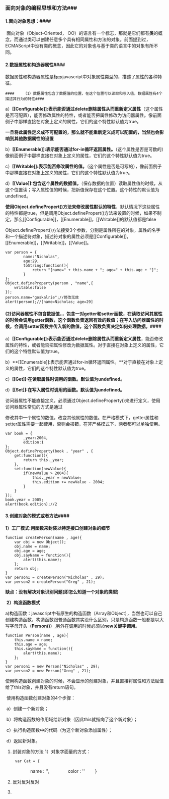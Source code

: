 ### 面向对象的编程思想和方法###

#### 1.面向对象思想：####

​	面向对象（Object-Oriented， OO）的语言有一个标志，那就是它们都有**类**的概念，而通过类可以创建任意多个具有相同属性和方法的对象。前面提到过，ECMAScript中没有类的概念，因此它的对象也与基于类的语言中的对象有所不同。	

#### 2.数据属性和构造器属性####

​	数据属性和构造器属性是标示javascript中对象属性类型的，描述了属性的各种特征。

	#### 	（1）数据属性包含了数据值的位置，在这个位置可以读取和写入值，数据属性有4个描述其行为的特性####

​		    a）**[[Configurable]]:表示能否通过delete删除属性从而重新定义属性**（这个属性是否可配置），能否修改属性的特性，或者能否把属性修改为访问器属性。像前面例子中那样直接在对象上定义的属性，它们的这个特性默认值为true。

**一旦将此属性定义成不可配置的，那么就不能重新定义成可以配置的，当然也会影响到其他数据属性的设置**

​		    b）**[[Enumerable]]:表示能否通过for-in循环返回属性。**（这个属性是否是可数的）像前面例子中那样直接在对象上定义的属性，它们的这个特性默认值为true。

​		    c）**[[Writable]]:表示能否修改属性的值。**（这个属性是否是可写的），像前面例子中那样直接在对象上定义的属性，它们的这个特性默认值为true。

​		    d）**[[Value]]:包含这个属性的数据值。**（保存数据的位置）读取属性值的时候，从这个位置读；写入属性值的时候，把新值保存在这个位置。这个特性的默认值为undefined。

​	**使用Object.definePropert()方法来修改属性默认的特性**，默认情况下这些属性的特性都是true，但是调用Object.definePropert()方法来设置的时候，如果不制定，那么[[Configurable]]，[[Enumerable]]，[[Writable]]的默认值都是false

​	Object.definePropert()方法接受3个参数，分别是属性所在的对象，属性的名字和一个描述符对象，描述符对象的属性必须是[[Configurable]]，[[Enumerable]]，[[Writable]]，[[Value]]。

```
var person = {  
        name:"Nicholas",  
        age:29,  
        toString:function(){  
            return "[name=" + this.name + "; age=" + this.age + "]";  
        }  
};
Object.defineProperty(person , "name",{  
    writable:false  
});  
person.name="goskalrie";//修改无效  
alert(person);//[name=Nicholas; age=29]  
```

#### 	(2)访问器属性不包含数据值，，包含一对getter和setter函数，在读取访问其属性的时候会调用getter函数，这个函数负责返回有效的数值；在写入访问器属性的时候，会调用setter函数并传入新的数值，这个函数负责决定如何处理数据。####

​		  a）**[[Configurable]]:表示能否通过delete删除属性从而重新定义属性**，能否修改属性的特性，或者能否把属性修改为数据属性。对于直接在对象上定义的属性，它们的这个特性默认值为true。

​		b）**[[Enumerable]]:表示能否通过for-in循环返回属性。**对于直接在对象上定义的属性，它们的这个特性默认值为true。

​		c）**[[Get]]:在读取属性时调用的函数。默认值为undefined。**

​		d）**[[Set]]:在写入属性时调用的函数。默认值为undefined。**

​	访问器属性不能直接定义，必须通过Object.defineProperty()来进行定义，使用访问器属性常见的方式是通过

修改其中一个属性的数值，改变其他属性的数值。在严格模式下，getter属性和setter属性需要一起使用，否则会报错，在非严格模式下，两者都可以单独使用。

```
var book = {  
        _year:2004,  
        edition:1  
};  
Object.defineProperty(book , "year" , {  
    get:function(){  
        return this._year;  
    },  
    set:function(newValue){  
        if(newValue > 2004){  
            this._year = newValue;  
            this.edition += newValue - 2004;  
        }  
    }  
});  
book.year = 2005;  
alert(book.edition);//2  	
```

#### 3.创建对象的模式或者方法####

​	**1）工厂模式:用函数来封装以特定接口创建对象的细节**

```	
function createPerson(name , age){  
    var obj = new Object();  
    obj.name = name;  
    obj.age = age;  
    obj.sayName = function(){  
        alert(this.name);  
    };  
    return obj;  
}  
var person1 = createPerson("Nicholas" , 29);  
var person2 = createPerson("Greg" , 21); 
```

**缺点：没有解决对象识别问题(即怎么知道一个对象的类型)**		

​	**2）构造函数模式**

​		a)构造函数：javascript中有原生的构造函数（Array和Object），当然也可以自己创建构造函数，构造函数跟普通函数其实没什么区别，只是构造函数一般都是以大写字母开头（**Person()**）,另外在调用的时候必须以**new关键字调用**。

```
function Person(name , age){  
    this.name = name;  
    this.age = age;  
    this.sayName = function(){  
        alert(this.name);  
    };  
}  
var person1 = new Person("Nicholas" , 29);  
var person2 = new Person("Greg" , 21);  
```

​	使用构造函数创建对象的时候，不会显示的创建对象，并且直接将属性和方法赋值给了this对象，并且没有return语句。

​	使用构造函数创建对象的4个步骤：

​		a）创建一个新对象；

​		b）将构造函数的作用域给新对象（因此this就指向了这个新对象）；

​		c）执行构造函数中的代码（为这个新对象添加属性）；

​		d）返回新对象。

1.  封装对象的方法
     1）对象字面量的方式：

         var Cat = {
    　　　　name : '',
    　　　　color : ''
    　　} 

2.  反对反对反对

3.  

